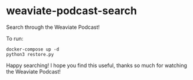 # weaviate-podcast-search
Search through the Weaviate Podcast!

To run:
```
docker-compose up -d
python3 restore.py
```

Happy searching! I hope you find this useful, thanks so much for watching the Weaviate Podcast!
